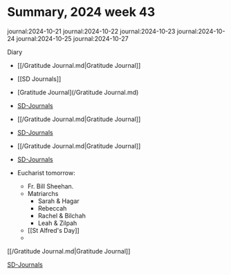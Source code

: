 # Summary, 2024 week 43

journal:2024-10-21
journal:2024-10-22
journal:2024-10-23
journal:2024-10-24
journal:2024-10-25
journal:2024-10-27

Diary
- [[/Gratitude Journal.md|Gratitude Journal]]
- [[SD Journals]]
- [Gratitude Journal](/Gratitude Journal.md)
- [SD-Journals](SD-Journals)
- [[/Gratitude Journal.md|Gratitude Journal]]
- [SD-Journals](SD-Journals)

- [[/Gratitude Journal.md|Gratitude Journal]]
- [SD-Journals](SD-Journals)

- Eucharist tomorrow:
	- Fr. Bill Sheehan.
	- Matriarchs
		- Sarah & Hagar
		- Rebeccah
		- Rachel & Bilchah
		- Leah & Zilpah
	- [[St Alfred's Day]]
	-
[[/Gratitude Journal.md|Gratitude Journal]]

[SD-Journals](SD-Journals)

